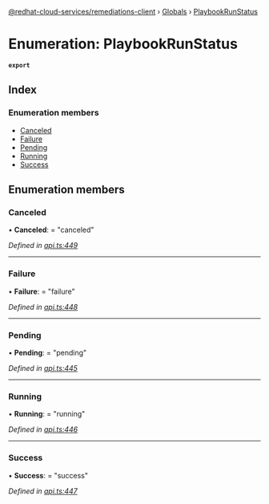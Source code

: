 [@redhat-cloud-services/remediations-client](../README.md) › [Globals](../globals.md) › [PlaybookRunStatus](playbookrunstatus.md)

# Enumeration: PlaybookRunStatus

**`export`** 

## Index

### Enumeration members

* [Canceled](playbookrunstatus.md#canceled)
* [Failure](playbookrunstatus.md#failure)
* [Pending](playbookrunstatus.md#pending)
* [Running](playbookrunstatus.md#running)
* [Success](playbookrunstatus.md#success)

## Enumeration members

###  Canceled

• **Canceled**: = "canceled"

*Defined in [api.ts:449](https://github.com/Hyperkid123/javascript-clients/blob/master/packages/remediations/api.ts#L449)*

___

###  Failure

• **Failure**: = "failure"

*Defined in [api.ts:448](https://github.com/Hyperkid123/javascript-clients/blob/master/packages/remediations/api.ts#L448)*

___

###  Pending

• **Pending**: = "pending"

*Defined in [api.ts:445](https://github.com/Hyperkid123/javascript-clients/blob/master/packages/remediations/api.ts#L445)*

___

###  Running

• **Running**: = "running"

*Defined in [api.ts:446](https://github.com/Hyperkid123/javascript-clients/blob/master/packages/remediations/api.ts#L446)*

___

###  Success

• **Success**: = "success"

*Defined in [api.ts:447](https://github.com/Hyperkid123/javascript-clients/blob/master/packages/remediations/api.ts#L447)*
